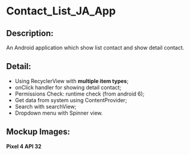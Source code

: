 # Contact_List_JA_App
## Description:
An Android application which show list contact and show detail contact.
## Detail:
- Using RecyclerView with __multiple item types__;
- onClick handler for showing detail contact;
- Permissions Check: runtime check (from android 6);
- Get data from system using ContentProvider;
- Search with searchView;
- Dropdown menu with Spinner view.
## Mockup Images:
__Pixel 4 API 32__